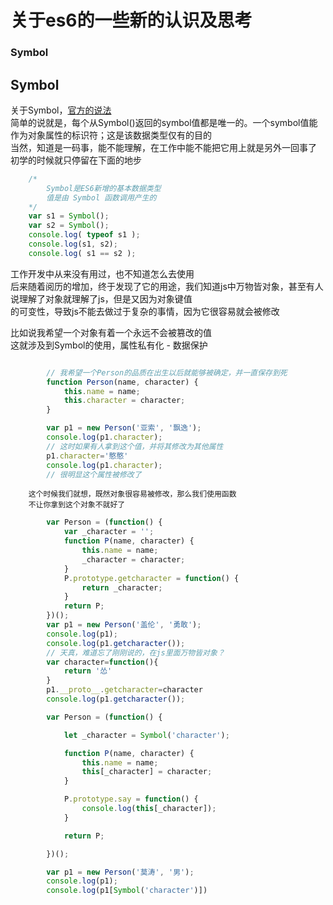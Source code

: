 # 关于es6的一些新的认识及思考  

### Symbol  

## Symbol  
关于Symbol，[官方的说法](https://developer.mozilla.org/zh-CN/docs/Web/JavaScript/Reference/Global_Objects/Symbol)  
简单的说就是，每个从Symbol()返回的symbol值都是唯一的。一个symbol值能作为对象属性的标识符；这是该数据类型仅有的目的  
当然，知道是一码事，能不能理解，在工作中能不能把它用上就是另外一回事了  
初学的时候就只停留在下面的地步  
```js  
    /*   
        Symbol是ES6新增的基本数据类型  
        值是由 Symbol 函数调用产生的  
    */  
    var s1 = Symbol();  
    var s2 = Symbol();  
    console.log( typeof s1 );  
    console.log(s1, s2);  
    console.log( s1 == s2 );  
```  
工作开发中从来没有用过，也不知道怎么去使用  
后来随着阅历的增加，终于发现了它的用途，我们知道js中万物皆对象，甚至有人说理解了对象就理解了js，但是又因为对象键值  
的可变性，导致js不能去做过于复杂的事情，因为它很容易就会被修改  

比如说我希望一个对象有着一个永远不会被篡改的值  
这就涉及到Symbol的使用，属性私有化 - 数据保护
```js  

        // 我希望一个Person的品质在出生以后就能够被确定，并一直保存到死  
        function Person(name, character) {  
            this.name = name;  
            this.character = character;  
        }  

        var p1 = new Person('亚索', '飘逸');  
        console.log(p1.character);  
        // 这时如果有人拿到这个值，并将其修改为其他属性  
        p1.character='憨憨'  
        console.log(p1.character);  
        // 很明显这个属性被修改了  
```  
        这个时候我们就想，既然对象很容易被修改，那么我们使用函数
        不让你拿到这个对象不就好了
```js  
        var Person = (function() {  
            var _character = '';  
            function P(name, character) {  
                this.name = name;   
                _character = character;  
            }  
            P.prototype.getcharacter = function() {  
                return _character;  
            }  
            return P;  
        })();  
        var p1 = new Person('盖伦', '勇敢');  
        console.log(p1);  
        console.log(p1.getcharacter());  
        // 天真，难道忘了刚刚说的，在js里面万物皆对象？
        var character=function(){
            return '怂'
        }
        p1.__proto__.getcharacter=character
        console.log(p1.getcharacter()); 
```  

```js  
        var Person = (function() {

            let _character = Symbol('character');

            function P(name, character) {
                this.name = name;
                this[_character] = character;
            }

            P.prototype.say = function() {
                console.log(this[_character]);
            }

            return P;

        })();

        var p1 = new Person('莫涛', '男');
        console.log(p1);
        console.log(p1[Symbol('character')])
```  
